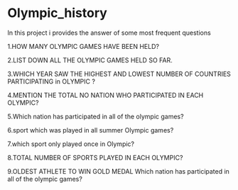 # Olympic_history
In this project i provides the answer of some most frequent questions 

1.HOW MANY OLYMPIC GAMES HAVE BEEN HELD?

2.LIST DOWN ALL THE OLYMPIC GAMES HELD SO FAR.

3.WHICH YEAR SAW THE HIGHEST AND 
LOWEST NUMBER OF COUNTRIES PARTICIPATING in OLYMPIC  ?

4.MENTION THE TOTAL NO NATION WHO PARTICIPATED IN EACH OLYMPIC?

5.Which nation has participated in all of the olympic games?

6.sport which was played in all summer Olympic games?

7.which sport only played once in Olympic?

8.TOTAL NUMBER OF SPORTS PLAYED IN EACH OLYMPIC?

9.OLDEST ATHLETE TO WIN GOLD MEDAL
Which nation has participated in all of the olympic games?
